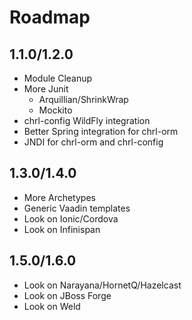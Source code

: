 # Roadmap

## 1.1.0/1.2.0

* Module Cleanup
* More Junit
    * Arquillian/ShrinkWrap
    * Mockito
* chrl-config WildFly integration
* Better Spring integration for chrl-orm
* JNDI for chrl-orm and chrl-config

## 1.3.0/1.4.0

* More Archetypes
* Generic Vaadin templates
* Look on Ionic/Cordova
* Look on Infinispan

## 1.5.0/1.6.0

* Look on Narayana/HornetQ/Hazelcast
* Look on JBoss Forge
* Look on Weld

